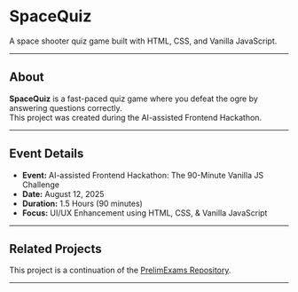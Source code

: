# SpaceQuiz

A space shooter quiz game built with HTML, CSS, and Vanilla JavaScript.

---

## About

**SpaceQuiz** is a fast-paced quiz game where you defeat the ogre by answering questions correctly.  
This project was created during the AI-assisted Frontend Hackathon.

---

## Event Details

- **Event:** AI-assisted Frontend Hackathon: The 90-Minute Vanilla JS Challenge  
- **Date:** August 12, 2025  
- **Duration:** 1.5 Hours (90 minutes)  
- **Focus:** UI/UX Enhancement using HTML, CSS, & Vanilla JavaScript

---

## Related Projects

This project is a continuation of the [PrelimExams Repository](https://github.com/JohnEstano/PrelimExam).

---
